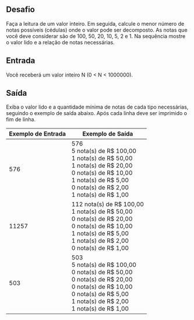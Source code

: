 ## Desafio

Faça a leitura de um valor inteiro. Em seguida, calcule o menor número de notas possíveis (cédulas) onde o valor pode ser decomposto. As notas que você deve considerar são de 100, 50, 20, 10, 5, 2 e 1. Na sequência mostre o valor lido e a relação de notas necessárias.

## Entrada

Você receberá um valor inteiro N (0 < N < 1000000).

## Saída

Exiba o valor lido e a quantidade mínima de notas de cada tipo necessárias, seguindo o exemplo de saída abaixo. Após cada linha deve ser imprimido o fim de linha.

| Exemplo de Entrada                | Exemplo de Saída                                                                                         |
| --------------------------------- | -------------------------------------------------------------------------------------------------------- |
| 576 | 576<br />5 nota(s) de R$ 100,00<br />1 nota(s) de R$ 50,00<br />1 nota(s) de R$ 20,00<br />0 nota(s) de R$ 10,00<br />1 nota(s) de R$ 5,00<br />0 nota(s) de R$ 2,00<br />1 nota(s) de R$ 1,00 |---|---|
|11257 | 112 nota(s) de R$ 100,00<br />1 nota(s) de R$ 50,00<br />0 nota(s) de R$ 20,00<br />0 nota(s) de R$ 10,00<br />1 nota(s) de R$ 5,00<br />1 nota(s) de R$ 2,00<br />0 nota(s) de R$ 1,00 |--- |---|
 | 503 |503<br />5 nota(s) de R$ 100,00<br />0 nota(s) de R$ 50,00<br />0 nota(s) de R$ 20,00<br />0 nota(s) de R$ 10,00<br />0 nota(s) de R$ 5,00<br />1 nota(s) de R$ 2,00<br />1 nota(s) de R$ 1,00 |
